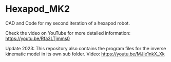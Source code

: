 # Hexapod_MK2
CAD and Code for my second iteration of a hexapod robot.

Check the video on YouTube for more detailed information: https://youtu.be/Rfa3LTjmms0

Update 2023:
This repository also contains the program files for the inverse kinematic model in its own sub folder. Video: https://youtu.be/MJIe1nkX_Xk
